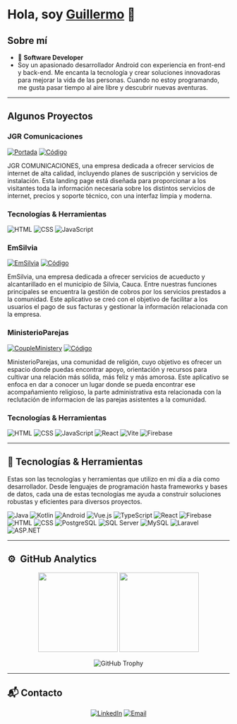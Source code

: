 # Hola, soy [Guillermo]([https://aristi.dev](https://gsamdev.vercel.app/)) 👋

## Sobre mí
- 📲 **Software Developer**
- Soy un apasionado desarrollador Android con experiencia en front-end y back-end. Me encanta la tecnología y crear soluciones innovadoras para mejorar la vida de las personas. Cuando no estoy programando, me gusta pasar tiempo al aire libre y descubrir nuevas aventuras.

---

## Algunos Proyectos

### JGR Comunicaciones
[![Portada](https://firebasestorage.googleapis.com/v0/b/sources-24689.appspot.com/o/images-shared%2Fjgr_comunicaciones%2Fjrg_home.png?alt=media&token=a863cc5f-3231-4d4a-8569-57336cd701b4)](https://jgr-comunicaciones.vercel.app/)
[![Código](https://img.shields.io/badge/CÓDIGO-ff9?style=for-the-badge&logo=github&logoColor=black)](https://github.com/GuillermoSamboni/JGR_Comunicaciones)

JGR COMUNICACIONES, una empresa dedicada a ofrecer servicios de internet de alta calidad, incluyendo planes de suscripción y servicios de instalación.
Esta landing page está diseñada para proporcionar a los visitantes toda la información necesaria sobre los distintos servicios de internet, precios y soporte técnico, con una interfaz limpia y moderna.

### Tecnologías & Herramientas
![HTML](https://img.shields.io/badge/HTML-E34F26?style=for-the-badge&logo=html5&logoColor=white)
![CSS](https://img.shields.io/badge/CSS-1572B6?style=for-the-badge&logo=css3&logoColor=white)
![JavaScript](https://img.shields.io/badge/JavaScript-F7DF1E?style=for-the-badge&logo=javascript&logoColor=black)


### EmSilvia
[![EmSilvia](https://firebasestorage.googleapis.com/v0/b/sources-24689.appspot.com/o/images-shared%2FEmSilvia%2Femsilvia.png?alt=media&token=4bd1ab92-c3b6-4481-8e07-d8e6c88f4015)](https://emsilvia.com.co/)
[![Código](https://img.shields.io/badge/CÓDIGO-ff9?style=for-the-badge&logo=github&logoColor=black)](https://github.com/GuillermoSamboni/EmSilvia)

EmSilvia, una empresa dedicada a ofrecer servicios de acueducto y alcantarillado en el municipio de Silvia, Cauca. Entre nuestras funciones principales se encuentra la gestión de cobros por los servicios prestados a la comunidad.
Este aplicativo se creó con el objetivo de facilitar a los usuarios el pago de sus facturas y gestionar la información relacionada con la empresa.

### MinisterioParejas
[![CoupleMinistery](https://firebasestorage.googleapis.com/v0/b/sources-24689.appspot.com/o/images-shared%2Fcouples_ministery%2Fcouple_ministery.png?alt=media&token=22146e24-4644-4974-a9c5-4f48bb0723f4)](https://ministerio-parejas.vercel.app/)
[![Código](https://img.shields.io/badge/CÓDIGO-ff9?style=for-the-badge&logo=github&logoColor=black)](https://github.com/GuillermoSamboni/couples-ministery)

MinisterioParejas, una comunidad de religión, cuyo objetivo es ofrecer un espacio donde puedas encontrar apoyo, orientación y recursos para cultivar una relación más sólida, más feliz y más amorosa.
Este aplicativo se enfoca en dar a conocer un lugar donde se pueda encontrar ese acompañamiento religioso, la parte administrativa esta relacionada con la reclutación de informacion de las parejas asistentes a la comunidad.

### Tecnologías & Herramientas
![HTML](https://img.shields.io/badge/HTML-E34F26?style=for-the-badge&logo=html5&logoColor=white)
![CSS](https://img.shields.io/badge/CSS-1572B6?style=for-the-badge&logo=css3&logoColor=white)
![JavaScript](https://img.shields.io/badge/JavaScript-F7DF1E?style=for-the-badge&logo=javascript&logoColor=black)
![React](https://img.shields.io/badge/React-61DAFB?style=for-the-badge&logo=react&logoColor=black)
![Vite](https://img.shields.io/badge/Vite-646CFF?style=for-the-badge&logo=vite&logoColor=white)
![Firebase](https://img.shields.io/badge/firebase-ffca28?style=for-the-badge&logo=firebase&logoColor=black)

---

## 🔧 Tecnologías & Herramientas

Estas son las tecnologías y herramientas que utilizo en mi día a día como desarrollador. Desde lenguajes de programación hasta frameworks y bases de datos, cada una de estas tecnologías me ayuda a construir soluciones robustas y eficientes para diversos proyectos.

![Java](https://img.shields.io/badge/Java-ED8B00?style=for-the-badge&logo=java&logoColor=white)
![Kotlin](https://img.shields.io/badge/Kotlin-0095D5?style=for-the-badge&logo=kotlin&logoColor=white)
![Android](https://img.shields.io/badge/Android-3DDC84?style=for-the-badge&logo=android&logoColor=white)
![Vue.js](https://img.shields.io/badge/Vue.js-35495E?style=for-the-badge&logo=vue.js&logoColor=4FC08D)
![TypeScript](https://img.shields.io/badge/TypeScript-007ACC?style=for-the-badge&logo=typescript&logoColor=white)
![React](https://img.shields.io/badge/React-61DAFB?style=for-the-badge&logo=react&logoColor=black)
![Firebase](https://img.shields.io/badge/firebase-ffca28?style=for-the-badge&logo=firebase&logoColor=black)
![HTML](https://img.shields.io/badge/HTML-E34F26?style=for-the-badge&logo=html5&logoColor=white)
![CSS](https://img.shields.io/badge/CSS-1572B6?style=for-the-badge&logo=css3&logoColor=white)
![PostgreSQL](https://img.shields.io/badge/PostgreSQL-336791?style=for-the-badge&logo=postgresql&logoColor=white)
![SQL Server](https://img.shields.io/badge/SQL%20Server-CC2927?style=for-the-badge&logo=microsoft-sql-server&logoColor=white)
![MySQL](https://img.shields.io/badge/MySQL-4479A1?style=for-the-badge&logo=mysql&logoColor=white)
![Laravel](https://img.shields.io/badge/Laravel-FF2D20?style=for-the-badge&logo=laravel&logoColor=white)
![ASP.NET](https://img.shields.io/badge/ASP.NET-512BD4?style=for-the-badge&logo=dotnet&logoColor=white)

---

## ⚙️ &nbsp;GitHub Analytics

<p align="center">
  <img height="180em" src="https://github-readme-stats-eight-theta.vercel.app/api?username=GuillermoSamboni&show_icons=true&theme=algolia&include_all_commits=true&count_private=true"/>
  <img height="180em" src="https://github-readme-stats-eight-theta.vercel.app/api/top-langs/?username=GuillermoSamboni&layout=compact&langs_count=8&theme=algolia"/>
</p>

<p align="center">
  <img src="https://github-profile-trophy.vercel.app/?username=GuillermoSamboni&theme=algolia&no-bg=true&no-frame=true&column=4&row=1" alt="GitHub Trophy">
</p>

---

## 📬 Contacto

<p align="center">
  <a href="https://www.linkedin.com/in/GuillermoSamboni/"><img src="https://img.shields.io/badge/LinkedIn-blue?style=for-the-badge&logo=linkedin&logoColor=white" alt="LinkedIn"></a>
  <a href="mailto:Guillermo@example.com"><img src="https://img.shields.io/badge/Email-D14836?style=for-the-badge&logo=gmail&logoColor=white" alt="Email"></a>
</p>
